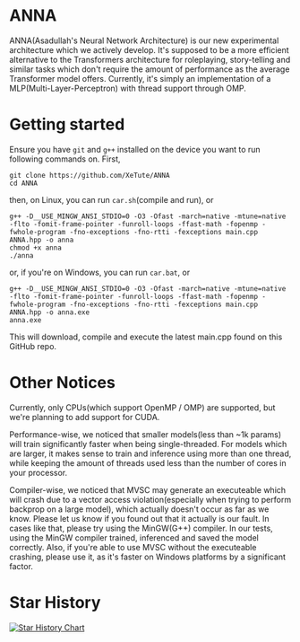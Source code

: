 # ANNA
ANNA(Asadullah's Neural Network Architecture) is our new experimental architecture which we actively develop.
It's supposed to be a more efficient alternative to the Transformers architecture for roleplaying, story-telling and similar tasks which don't require the amount of performance as the average Transformer model offers.
Currently, it's simply an implementation of a MLP(Multi-Layer-Perceptron) with thread support through OMP.

# Getting started
Ensure you have `git` and `g++` installed on the device you want to run following commands on.
First,
```
git clone https://github.com/XeTute/ANNA
cd ANNA
```
then, on Linux, you can run `car.sh`(compile and run), or
```
g++ -D__USE_MINGW_ANSI_STDIO=0 -O3 -Ofast -march=native -mtune=native -flto -fomit-frame-pointer -funroll-loops -ffast-math -fopenmp -fwhole-program -fno-exceptions -fno-rtti -fexceptions main.cpp ANNA.hpp -o anna
chmod +x anna
./anna
```
or, if you're on Windows, you can run `car.bat`, or
```
g++ -D__USE_MINGW_ANSI_STDIO=0 -O3 -Ofast -march=native -mtune=native -flto -fomit-frame-pointer -funroll-loops -ffast-math -fopenmp -fwhole-program -fno-exceptions -fno-rtti -fexceptions main.cpp ANNA.hpp -o anna.exe
anna.exe
```
This will download, compile and execute the latest main.cpp found on this GitHub repo.

# Other Notices
Currently, only CPUs(which support OpenMP / OMP) are supported, but we're planning to add support for CUDA.

Performance-wise, we noticed that smaller models(less than ~1k params) will train significantly faster when being single-threaded.
For models which are larger, it makes sense to train and inference using more than one thread, while keeping the amount of threads used less than the number of cores in your processor.

Compiler-wise, we noticed that MVSC may generate an executeable which will crash due to a vector access violation(especially when trying to perform backprop on a large model), which actually doesn't occur as far as we know. Please let us know if you found out that it actually is our fault.
In cases like that, please try using the MinGW(G++) compiler. In our tests, using the MinGW compiler trained, inferenced and saved the model correctly.
Also, if you're able to use MVSC without the executeable crashing, please use it, as it's faster on Windows platforms by a significant factor.

# Star History
<a href="https://star-history.com/#XeTute/ANNA&Date">
 <picture>
   <source media="(prefers-color-scheme: dark)" srcset="https://api.star-history.com/svg?repos=XeTute/ANNA&type=Date&theme=dark" />
   <source media="(prefers-color-scheme: light)" srcset="https://api.star-history.com/svg?repos=XeTute/ANNA&type=Date" />
   <img alt="Star History Chart" src="https://api.star-history.com/svg?repos=XeTute/ANNA&type=Date" />
 </picture>
</a>
